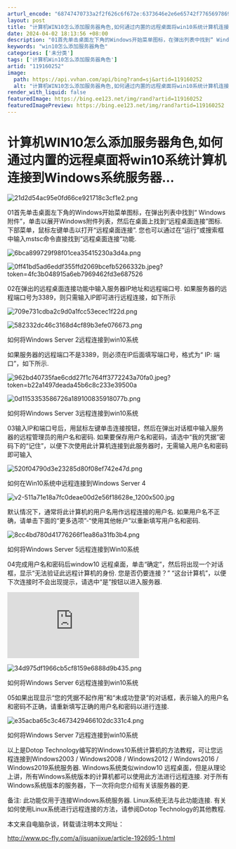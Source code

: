 ```yaml
---
arturl_encode: "68747470733a2f2f626c6f672e:6373646e2e6e65742f77656978696e5f32393032353931312f:61727469636c652f64657461696c732f313139313630323532"
layout: post
title: "计算机WIN10怎么添加服务器角色,如何通过内置的远程桌面将win10系统计算机连接到Windows系统服务器..."
date: 2024-04-02 18:13:56 +08:00
description: "01首先单击桌面左下角的Windows开始菜单图标，在弹出列表中找到“ Windows附件”，单击以"
keywords: "win10怎么添加服务器角色"
categories: ['未分类']
tags: ['计算机Win10怎么添加服务器角色']
artid: "119160252"
image:
  path: https://api.vvhan.com/api/bing?rand=sj&artid=119160252
  alt: "计算机WIN10怎么添加服务器角色,如何通过内置的远程桌面将win10系统计算机连接到Windows系统服务器..."
render_with_liquid: false
featuredImage: https://bing.ee123.net/img/rand?artid=119160252
featuredImagePreview: https://bing.ee123.net/img/rand?artid=119160252
---
```


# 计算机WIN10怎么添加服务器角色,如何通过内置的远程桌面将win10系统计算机连接到Windows系统服务器...

![21d2d54ac95e0fd66ce921718c3cf1e2.png](https://i-blog.csdnimg.cn/blog_migrate/5b122b2fc6da339c3e97d099f585cc6e.png)

01首先单击桌面左下角的Windows开始菜单图标，在弹出列表中找到“ Windows附件”，单击以展开Windows附件列表，然后在桌面上找到“远程桌面连接”图标. 下部菜单，鼠标左键单击以打开“远程桌面连接”. 您也可以通过在“运行”或搜索框中输入mstsc命令直接找到“远程桌面连接”功能.

![6bca899729f98f01cea35415230a3d4a.png](https://i-blog.csdnimg.cn/blog_migrate/933c0b95e2ef3c9a79a5829ee99ebbae.jpeg)

![0ff41bd5ad6eddf355ffd2069bcefb5266332b.jpeg?token=4fc3b048915a6eb7969462fd3e687526](https://pics1.baidu.com/feed/0ff41bd5ad6eddf355ffd2069bcefb5266332b.jpeg?token=4fc3b048915a6eb7969462fd3e687526)

02在弹出的远程桌面连接功能中输入服务器IP地址和远程端口号. 如果服务器的远程端口号为3389，则只需输入IP即可进行远程连接，如下所示

![709e731cdba2c9d0a1fcc53ecec1f22d.png](https://i-blog.csdnimg.cn/blog_migrate/9e76dfa17795d3d8ebebbb8a085a6113.jpeg)

![582332dc46c3168d4cf89b3efe076673.png](https://i-blog.csdnimg.cn/blog_migrate/cae0af43350c801ad295963f484dc555.jpeg)

如何将Windows Server 2远程连接到win10系统

如果服务器的远程端口不是3389，则必须在IP后面填写端口号，格式为“ IP: 端口”，如下所示.

![962bd40735fae6cdd27f1c764ff3772243a70fa0.jpeg?token=b22a1497deada45b6c8c233e39500a](https://i-blog.csdnimg.cn/blog_migrate/868a20011321585a2222e7162f0a9198.jpeg)

![0d1153353586726a189100835918077b.png](https://i-blog.csdnimg.cn/blog_migrate/cf1098fb396b3f0b3a39b2e4641b3f79.png)

如何将Windows Server 3远程连接到win10系统

03输入IP和端口号后，用鼠标左键单击连接按钮，然后在弹出对话框中输入服务器的远程管理员的用户名和密码. 如果要保存用户名和密码，请选中“我的凭据”密码下的“记住”，以便下次使用此计算机连接到此服务器时，无需输入用户名和密码即可输入

![520f04790d3e23285d80f08ef742e47d.png](https://i-blog.csdnimg.cn/blog_migrate/57c07d6cd3720d37542b68eef237521a.jpeg)

如何在Win10系统中远程连接到Windows Server 4

![v2-511a71e18a7fc0deae00d2e56f18628e_1200x500.jpg](http://pi.zhimg.com/v2-511a71e18a7fc0deae00d2e56f18628e_1200x500.jpg)

默认情况下，通常将此计算机的用户名用作远程连接的用户名. 如果用户名不正确，请单击下面的“更多选项”-“使用其他帐户”以重新填写用户名和密码.

![8cc4bd780d41776266f1ea86a31fb3b4.png](https://i-blog.csdnimg.cn/blog_migrate/9809ae714d1c8ce1763ccc1c90b0c681.jpeg)

如何将Windows Server 5远程连接到Win10系统

04完成用户名和密码后window10 远程桌面，单击“确定”，然后将出现一个对话框，显示“无法验证此远程计算机的身份. 您是否仍要连接？” “这台计算机”，以便下次连接时不会出现提示，请选中“是”按钮以进入服务器.

![t01c74528a9552c887a.jpg](http://fspinge.cn/img.php?p0.qhimgs4.com/t01c74528a9552c887a.jpg)

![34d975df1966cb5cf8159e6888d9b435.png](https://i-blog.csdnimg.cn/blog_migrate/8a6b3d648a5d6bdfbe3251fa7b42c7d9.jpeg)

如何将Windows Server 6远程连接到win10系统

05如果出现显示“您的凭据不起作用”和“未成功登录”的对话框，表示输入的用户名和密码不正确，请重新填写正确的用户名和密码以进行连接.

![e35acba65c3c4673429466102dc331c4.png](https://i-blog.csdnimg.cn/blog_migrate/68391de147757bf4a3b6b541117fbf49.jpeg)

如何将Windows Server 7远程连接到win10系统

以上是Dotop Technology编写的Windows10系统计算机的方法教程，可让您远程连接到Windows2003 / Windows2008 / Windows2012 / Windows2016 / Windows2019系统服务器. Windows系统类似window10 远程桌面，但是从理论上讲，所有Windows系统版本的计算机都可以使用此方法进行远程连接. 对于所有Windows系统版本的服务器，下一次将向您介绍有关该服务器的更.

备注: 此功能仅用于连接Windows系统服务器. Linux系统无法与此功能连接. 有关如何使用Linux系统进行远程连接的方法，请参阅Dotop Technology的其他教程.

本文来自电脑杂谈，转载请注明本文网址：

http://www.pc-fly.com/a/jisuanjixue/article-192695-1.html